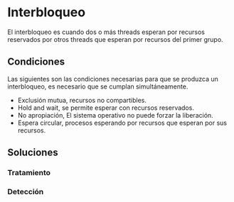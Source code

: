 # Interbloqueo
El interbloqueo es cuando dos o más threads esperan por recursos reservados por otros threads que esperan por recursos del primer grupo.
## Condiciones
Las siguientes son las condiciones necesarias para que se produzca un interbloqueo, es necesario que se cumplan simultáneamente.
- Exclusión mutua, recursos no compartibles.
- Hold and wait, se permite esperar con recursos reservados.
- No apropiación, El sistema operativo no puede forzar la liberación.
- Espera circular, procesos esperando por recursos que esperan por sus recursos.
## Soluciones
### Tratamiento
### Detección
